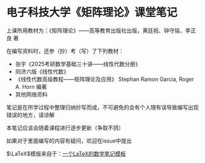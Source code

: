 # 电子科技大学《矩阵理论》课堂笔记


上课所用教材为：《矩阵理论》——高等教育出版社出版，黄廷祝、钟守铭、李正良 著

在编写资料时，还参（抄）考（写）了下列教材：
- 张宇《2025考研数学基础三十讲——线性代数分册》
- 同济六版《线性代数》
- 《线性代数高级教程——矩阵理论及应用》 Stephan Ramon Garcia, Roger A. Horn 编著
- 其他网络资料

笔记是在所学过程中整理归纳抄写而成，不可避免的会有个人理有误导致编写出现错误的地方，请谅解

本笔记应该会随着课程进行逐步更新（争取不鸽）

如果对于里面编写的内容有疑问，欢迎在issue中提出

$\LaTeX$模版来自于：[一个LaTeX的数学笔记模板](https://zhuanlan.zhihu.com/p/604236564)
